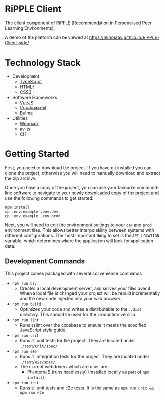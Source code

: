# RiPPLE Client
The client component of RiPPLE (Recommendation in Personalised Peer Learning Environments).

A demo of the platform can be viewed at https://hkhosrav.github.io/RiPPLE-Client-side/


# Technology Stack
* Development
    * [TypeScript](https://www.typescriptlang.org/)
    * HTML5
    * CSS3
* Software Frameworks
    * [VueJS](https://vuejs.org/)
    * [Vue-Material](https://vuematerial.github.io/#/)
    * [Bulma](https://github.com/vue-bulma/chartjs)
* Utilities
    * [Webpack](https://webpack.github.io/)
    * [av-ts](https://github.com/HerringtonDarkholme/av-ts)
    * CI?

# Getting Started
First, you need to download the project.
If you have git installed you can clone the project, otherwise you will need to manually download and extract the zip archive.

Once you have a copy of the project, you can use your favourite command-line software to navigate to your newly downloaded copy of the project and use the following commands to get started:
```
npm install
cp .env.example .env.dev
cp .env.example .env.prod
```

Next, you will need to edit the environment settings to your `dev` and `prod` environment files. This allows better interpolability between systems with different configurations. The most important thing to set is the `API_LOCATION` variable, which determines where the application will look for application data.

## Development Commands
This project comes packaged with several convenience commands

* `npm run dev`
    * Creates a local development server, and serves your files over it. When a local file is changed your project will be rebuilt incrementally and the new code injected into your web browser.
* `npm run build`
    * Optimizes your code and writes a distributable to the `./dist` directory. This should be used for the production version.
* `npm run lint`
    * Runs eslint over the codebase to ensure it meets the specified JavaScript style guide.
* `npm run unit`
    * Runs all unit tests for the project. They are located under `./test/unit/spec/`
* `npm run e2e`
    * Runs all integration tests for the project. They are located under `./test/e2e/spec/`.
	* The current webdrivers which are used are:
		* PhantomJS (runs headlessly) (Installed locally as part of `npm install`)
* `npm run test`
    * Runs all unit tests and e2e tests. It is the same as `npm run unit && npm run e2e`
